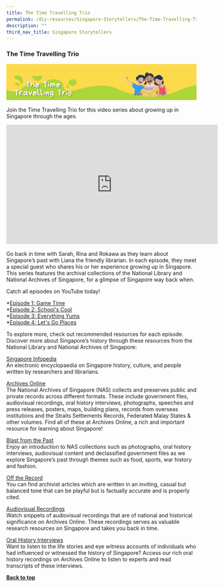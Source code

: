 ```yaml
---
title: The Time Travelling Trio
permalink: /diy-resources/Singapore-Storytellers/The-Time-Travelling-Trio
description: ""
third_nav_title: Singapore Storytellers
---
```

### **The Time Travelling Trio**

![](/images/diyresources/sg_storyteller_banner.png)

Join the Time Travelling Trio for this video series about growing up in Singapore through the ages. 


<iframe width="560" height="315" src="https://www.youtube.com/embed/2Hkzz1SSbE4" title="YouTube video player" frameborder="0" allow="accelerometer; autoplay; clipboard-write; encrypted-media; gyroscope; picture-in-picture" allowfullscreen></iframe>

Go back in time with Sarah, Rina and Rokawa as they learn about Singapore’s past with Liana the friendly librarian. In each episode, they meet a special guest who shares his or her experience growing up in Singapore. This series features the archival collections of the National Library and National Archives of Singapore, for a glimpse of Singapore way back when. 

Catch all episodes on YouTube today!

*[Episode 1: Game Time](https://childrenandteens.nlb.gov.sg//diy-resources/Singapore-Storytellers/Game-Time) 
<br>
*[Episode 2: School's Cool](https://childrenandteens.nlb.gov.sg//diy-resources/Singapore-Storytellers/Episode-2-Schools-Cool) <br>
*[Episode 3: Everything Yums](https://childrenandteens.nlb.gov.sg/diy-resources/Singapore-Storytellers/Episode-3-Everything-Yums) <br>
*[Episode 4: Let's Go Places](https://childrenandteens.nlb.gov.sg/diy-resources/Singapore-Storytellers/Episode-4-Lets-Go-Places) <br>

To explore more, check out recommended resources for each episode. Discover more about Singapore’s history through these resources from the National Library and National Archives of Singapore:


[Singapore Infopedia](https://eresources.nlb.gov.sg/infopedia/) <br>
An electronic encyclopaedia on Singapore history, culture, and people written by researchers and librarians.  

[Archives Online](https://www.nas.gov.sg/archivesonline/) <br>
The National Archives of Singapore (NAS) collects and preserves public and private records across different formats. These include government files, audiovisual recordings, oral history interviews, photographs, speeches and press releases, posters, maps, building plans, records from overseas institutions and the Straits Settlements Records, Federated Malay States & other volumes. Find all of these at Archives Online, a rich and important resource for learning about Singapore! 


[Blast from the Past](https://www.nas.gov.sg/archivesonline/blastfromthepast/) <br>
Enjoy an introduction to NAS collections such as photographs, oral history interviews, audiovisual content and declassified government files as we explore Singapore’s past through themes such as food, sports, war history and fashion.

[Off the Record](https://corporate.nas.gov.sg/media/ )<br>
You can find archivist articles which are written in an inviting, casual but balanced tone that can be playful but is factually accurate and is properly cited.  

[Audiovisual Recordings](https://www.nas.gov.sg/archivesonline/audiovisual_records/ )<br>
Watch snippets of audiovisual recordings that are of national and historical significance on Archives Online. These recordings serves as valuable research resources on Singapore and takes you back in time.


[Oral History Interviews](https://www.nas.gov.sg/archivesonline/oral_history_interviews/ )<br>
Want to listen to the life stories and eye witness accounts of individuals who had influenced or witnessed the history of Singapore? Access our rich oral history recordings on Archives Online to listen to experts and read transcripts of these interviews. 



<b><a href="#top">Back to top</a></b>